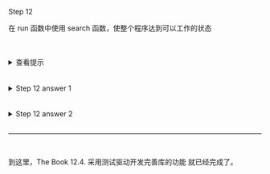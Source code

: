 Step 12

在 run 函数中使用 search 函数，使整个程序达到可以工作的状态  


<br>
<br>
<details>
    <summary>查看提示</summary>

在 run 函数中运行 search 函数，并将返回的 Vec 结果打出来。

- 先直接用 {:?} 打出来看看
- 改造成用 for 循环，迭代打出每一行 

</details>


<br>
<br>
<details>
    <summary>Step 12 answer 1</summary>

```rust, no_run
pub fn run(config: Config) -> Result<(), Box<dyn Error>> {
    let contents = fs::read_to_string(config.filename)?;

    let results: Vec<&str> = search(&config.query, &contents);
    println!("{:?}", results);

    Ok(())
}
```

现在运行 cargo run body poem.txt 看看结果
</details>



<br>
<br>
<details>
    <summary>Step 12 answer 2</summary>

```rust, no_run
pub fn run(config: Config) -> Result<(), Box<dyn Error>> {
    let contents = fs::read_to_string(config.filename)?;

    let results: Vec<&str> = search(&config.query, &contents);

    for line in results {
        println!("{}", line);
    }

    Ok(())
}
```

现在再运行 cargo run body poem.txt 看看结果

</details>

<br>
<hr>
<br>

到这里，The Book 12.4. 采用测试驱动开发完善库的功能 就已经完成了。  
